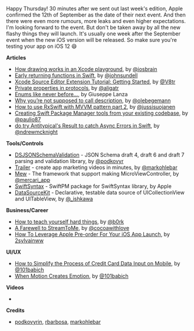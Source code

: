 Happy Thursday! 30 minutes after we sent out last week's edition, Apple confirmed the 12th of September as the date of their next event. And then there were even more rumours, more leaks and even higher expectations. I'm looking forward to the event. But don't be taken away by all the new flashy things they will launch. It's usually one week after the September event when the new iOS version will be released. So make sure you're testing your app on iOS 12 😄

**Articles**

* [How drawing works in an Xcode playground](http://iosbrain.com/blog/2018/09/03/how-drawing-works-in-an-xcode-playground/), by [@iosbrain](https://twitter.com/iosbrain)
* [Early returning functions in Swift](https://www.swiftbysundell.com/posts/early-returning-functions-in-swift), by [@johnsundell](https://twitter.com/johnsundell)
* [Xcode Source Editor Extension Tutorial: Getting Started](http://www.vadimbulavin.com/xcode-source-editor-extension-tutorial/), by [@V8tr](https://twitter.com/V8tr)
* [Private properties in protocols](http://alisoftware.github.io/swift/protocols/2018/09/02/protocols-private-properties/), by [@aligatr](https://twitter.com/aligatr)
* [Enums like never before…](https://agostini.tech/2018/09/02/enums-like-never-before/), by Giuseppe Lanza
* [Why you’re not supposed to call description](https://oleb.net/2018/dont-call-description/), by [@olebegemann](https://twitter.com/olebegemann)
* [How to use RxSwift with MVVM pattern part 2](http://swiftyjimmy.com/rxswift-with-mvvm-part-2/), by [@jussisuojanen](https://twitter.com/jussisuojanen)
* [Creating Swift Package Manager tools from your existing codebase](https://paul-samuels.com/blog/2018/09/01/creating-spm-tools-from-your-existing-codebase/), by [@paulio87](https://twitter.com/paulio87)
* [do try Antitypical's Result to catch Async Errors in Swift](http://tworingsoft.com/blog/2018/09/04/do-try-result-oriented-error-propagation.html), by [@ndrewmcknight](https://twitter.com/ndrewmcknight)


**Tools/Controls**

* [DSJSONSchemaValidation](https://github.com/dashevo/JSONSchemaValidation) - JSON Schema draft 4, draft 6 and draft 7 parsing and validation library, by [@podkovyr](https://twitter.com/podkovyr)
* [Trailer](https://www.trailerapp.io/) - create app marketing videos in minutes, by [@markohlebar](https://twitter.com/markohlebar)
* [Mew](https://github.com/mercari/Mew) - The framework that support making MicroViewController, by [@mercari_app](https://twitter.com/mercari_app)
* [SwiftSyntax](https://github.com/apple/swift-syntax) - SwiftPM package for SwiftSyntax library, by Apple
* [DataSourceKit](https://github.com/apple/swift-syntax) - Declarative, testable data source of UICollectionView and UITableView, by [@_ishkawa](https://twitter.com/_ishkawa)

**Business/Career**

* [How to teach yourself hard things](https://jvns.ca/blog/2018/09/01/learning-skills-you-can-practice/), by [@b0rk](https://twitter.com/b0rk)
* [A Farewell to StreamToMe](https://www.cocoawithlove.com/blog/a-farewell-to-streamtome.html), by [@cocoawithlove](https://twitter.com/cocoawithlove)
* [How To Leverage Apple Pre-order For Your iOS App Launch](https://www.apptamin.com/blog/apple-pre-order-app/), by [2sylvainww](https://twitter.com/sylvainww)

**UI/UX**

* [How to Simplify the Process of Credit Card Data Input on Mobile](http://babich.biz/mobile-card-payments/), by [@101babich](https://twitter.com/101babich)
* [When Motion Creates Emotion](http://babich.biz/animation-emotions/), by [@101babich](https://twitter.com/101babich)

**Videos**

* 

**Credits**

* [podkovyrin](https://github.com/podkovyrin), [rbarbosa](https://github.com/rbarbosa), [markohlebar](https://github.com/markohlebar)
